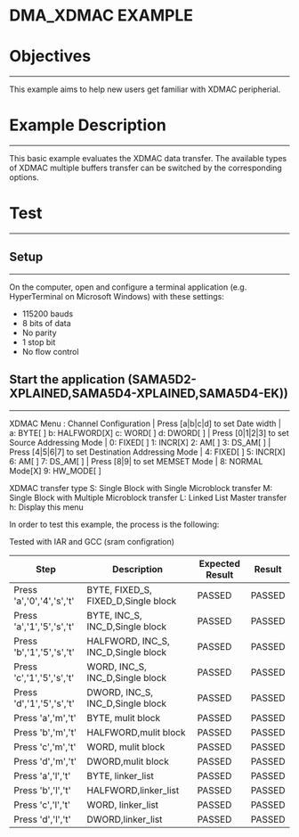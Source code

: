 DMA_XDMAC EXAMPLE
=================

# Objectives
------------
This example aims to help new users get familiar with XDMAC peripherial.

# Example Description
---------------------
This basic example evaluates the XDMAC data transfer. The available types of
XDMAC multiple buffers transfer can be switched by the corresponding options.

# Test
------

## Setup
--------
On the computer, open and configure a terminal application
(e.g. HyperTerminal on Microsoft Windows) with these settings:
 - 115200 bauds
 - 8 bits of data
 - No parity
 - 1 stop bit
 - No flow control

## Start the application (SAMA5D2-XPLAINED,SAMA5D4-XPLAINED,SAMA5D4-EK))
-------------------------------------------

XDMAC Menu :
Channel Configuration
| Press [a|b|c|d] to set Date width
|   a: BYTE[ ] b: HALFWORD[X] c: WORD[ ] d: DWORD[ ]
| Press [0|1|2|3] to set Source Addressing Mode
|   0: FIXED[ ] 1: INCR[X] 2: AM[ ] 3: DS_AM[ ]
| Press [4|5|6|7] to set Destination Addressing Mode
|   4: FIXED[ ] 5: INCR[X] 6: AM[ ] 7: DS_AM[ ]
| Press [8|9| to set MEMSET Mode
|   8: NORMAL Mode[X] 9: HW_MODE[ ]

XDMAC transfer type
    S: Single Block with Single Microblock transfer
    M: Single Block with Multiple Microblock transfer
    L: Linked List Master transfer
    h: Display this menu

In order to test this example, the process is the following:

Tested with IAR and GCC (sram configration)

Step | Description | Expected Result | Result
-----|-------------|-----------------|-------
Press 'a','0','4','s','t' | BYTE, FIXED_S, FIXED_D,Single block | PASSED | PASSED
Press 'a','1','5','s','t' | BYTE, INC_S, INC_D,Single block | PASSED | PASSED
Press 'b','1','5','s','t' | HALFWORD, INC_S, INC_D,Single block | PASSED | PASSED
Press 'c','1','5','s','t' | WORD, INC_S, INC_D,Single block | PASSED | PASSED
Press 'd','1','5','s','t' | DWORD, INC_S, INC_D,Single block | PASSED | PASSED
Press 'a','m','t' | BYTE, mulit block| PASSED | PASSED
Press 'b','m','t' | HALFWORD,mulit block| PASSED | PASSED
Press 'c','m','t' | WORD, mulit block| PASSED | PASSED
Press 'd','m','t' | DWORD,mulit block| PASSED | PASSED
Press 'a','l','t' | BYTE, linker_list| PASSED | PASSED
Press 'b','l','t' | HALFWORD,linker_list| PASSED | PASSED
Press 'c','l','t' | WORD, linker_list| PASSED | PASSED
Press 'd','l','t' | DWORD,linker_list| PASSED | PASSED
